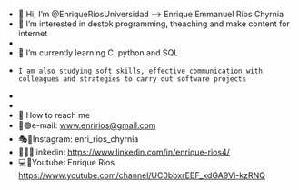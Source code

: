 - 👋 Hi, I’m @EnriqueRiosUniversidad --> Enrique Emmanuel Rios Chyrnia
- 👀 I’m interested in destok programming, theaching and make content for internet
- 
- 🌱 I’m currently learning C. python and SQL 
-     I am also studying soft skills, effective communication with colleagues and strategies to carry out software projects 
-     
- 
- 💌 How to reach me 
- 📩🟢e-mail: www.enririos@gmail.com
- 🎭💛Instagram: enri_rios_chyrnia
- 🧑🏻💙linkedin: https://www.linkedin.com/in/enrique-rios4/
- 💻🔴Youtube: Enrique Rios https://www.youtube.com/channel/UC0bbxrEBF_xdGA9Vi-kzRNQ

